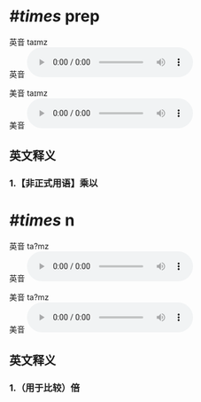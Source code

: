 # ***\#times*** prep
英音 taɪmz  
英音
<audio src="./media/times prep1_AAC.aac" controls="controls"></audio>

美音 taɪmz  
美音
<audio src="./media/times prep2_AAC.aac" controls="controls"></audio>



  

英文释义
---
### 1.**【非正式用语】乘以**  


# ***\#times*** n
英音 ta?mz  
英音
<audio src="./media/times n1_AAC.aac" controls="controls"></audio>

美音 ta?mz  
美音
<audio src="./media/times n2_AAC.aac" controls="controls"></audio>



  

英文释义
---
### 1.**（用于比较）倍**  



